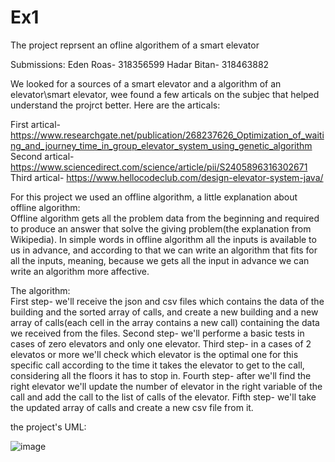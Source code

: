 # Ex1
The project reprsent an ofline algorithem of a smart elevator

Submissions:
Eden Roas- 318356599
Hadar Bitan- 318463882

We looked for a sources of a smart elevator and a algorithm of an elevator\smart elevator, wee found a few articals on the subjec that helped understand the projrct better.
Here are the articals:

First artical- https://www.researchgate.net/publication/268237626_Optimization_of_waiting_and_journey_time_in_group_elevator_system_using_genetic_algorithm  
Second artical- https://www.sciencedirect.com/science/article/pii/S2405896316302671   
Third artical- https://www.hellocodeclub.com/design-elevator-system-java/

For this project we used an offline algorithm, a little explanation about offline algorithm:  
Offline algorithm gets all the problem data from the beginning and required to produce an answer that solve the giving problem(the explanation from Wikipedia).
In simple words in offline algorithm all the inputs is available to us in advance, and according to that we can write an algorithm that fits for all the inputs, meaning, because we gets all the input in advance we can write an algorithm more affective. 

The algorithm:   
First step- we'll receive the json and csv files which contains the data of the building and the sorted array of calls,
and create a new building and a new array of calls(each cell in the array contains a new call) containing the data we received from the files.
Second step- we'll performe a basic tests in cases of zero elevators and only one elevator.
Third step- in a cases of 2 elevatos or more we'll check which elevator is the optimal one for this specific call according to the time it takes the elevator to get to the call, considering all the floors it has to stop in.
Fourth step- after we'll find the right elevator we'll update the number of elevator in the right variable of the call and add the call to the list of calls of the elevator.
Fifth step- we'll take the updated array of calls and create a new csv file from it.


the project's UML:

![image](https://user-images.githubusercontent.com/86705118/142629166-9451e9c3-c3f5-4881-9b4e-2e2aad7f9c53.png)
